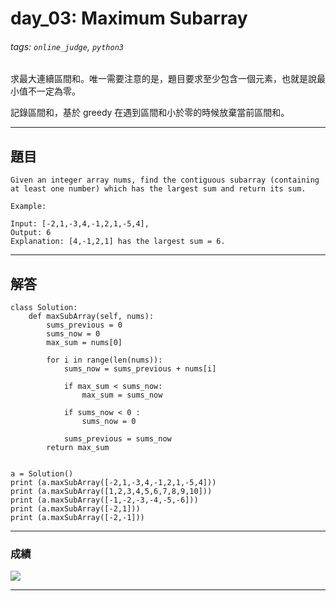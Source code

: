 # day_03: Maximum Subarray

###### tags: `online_judge`, `python3`

求最大連續區間和。唯一需要注意的是，題目要求至少包含一個元素，也就是說最小值不一定為零。

記錄區間和，基於 greedy 在遇到區間和小於零的時候放棄當前區間和。

---

## 題目

```
Given an integer array nums, find the contiguous subarray (containing at least one number) which has the largest sum and return its sum.

Example:

Input: [-2,1,-3,4,-1,2,1,-5,4],
Output: 6
Explanation: [4,-1,2,1] has the largest sum = 6.
```

---

## 解答

```python=
class Solution:
    def maxSubArray(self, nums):
        sums_previous = 0
        sums_now = 0
        max_sum = nums[0] 

        for i in range(len(nums)):
            sums_now = sums_previous + nums[i] 
            
            if max_sum < sums_now:
                max_sum = sums_now
            
            if sums_now < 0 :
                sums_now = 0
                
            sums_previous = sums_now
        return max_sum
        
        
a = Solution()
print (a.maxSubArray([-2,1,-3,4,-1,2,1,-5,4]))
print (a.maxSubArray([1,2,3,4,5,6,7,8,9,10]))
print (a.maxSubArray([-1,-2,-3,-4,-5,-6]))
print (a.maxSubArray([-2,1]))
print (a.maxSubArray([-2,-1]))
```

---
### 成績

![](https://i.imgur.com/3ywJ64U.png)

---
